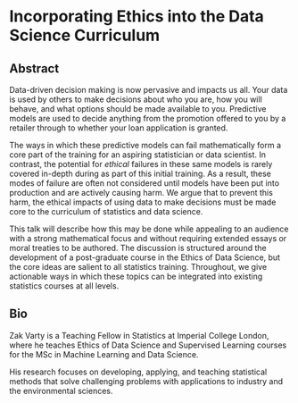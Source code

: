 # Incorporating Ethics into the Data Science Curriculum

## Abstract

Data-driven decision making is now pervasive and impacts us all. Your data is used by others to make decisions about who you are, how you will behave, and what options should be made available to you. Predictive models are used to decide anything from the promotion offered to you by a retailer through to whether your loan application is granted. 

The ways in which these predictive models can fail mathematically form a core part of the training for an aspiring statistician or data scientist. In contrast, the potential for _ethical_ failures in these same models is rarely covered in-depth during as part of this initial training. As a result, these modes of failure are often not considered until models have been put into production and are actively causing harm. We argue that to prevent this harm, the ethical impacts of using data to make decisions must be made core to the curriculum of statistics and data science. 

This talk will describe how this may be done while appealing to an audience with a strong mathematical focus and without requiring extended essays or moral treaties to be authored. The discussion is structured around the development of a post-graduate course in the Ethics of Data Science, but the core ideas are salient to all statistics training. Throughout, we give actionable ways in which these topics can be integrated into existing statistics courses at all levels. 

## Bio 

Zak Varty is a Teaching Fellow in Statistics at Imperial College London, where he teaches Ethics of Data Science and Supervised Learning courses for the MSc in Machine Learning and Data Science. 

His research focuses on developing, applying, and teaching statistical methods that solve challenging problems with applications to industry and the environmental sciences. 

